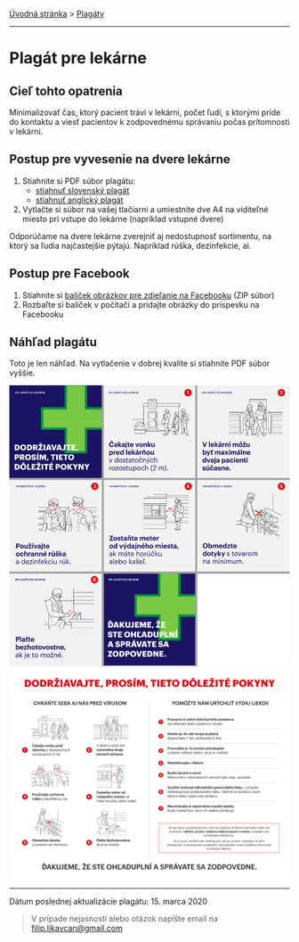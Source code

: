 [Úvodná stránka](../../) &gt; [Plagáty](../../projekty/plagaty.md)

***
# Plagát pre lekárne

## Cieľ tohto opatrenia

Minimalizovať čas, ktorý pacient trávi v lekárni, počet ľudí, s ktorými príde do kontaktu a viesť pacientov k zodpovednému správaniu počas prítomnosti v lekárni.

## Postup pre vyvesenie na dvere lekárne

1. Stiahnite si PDF súbor plagátu:
    * [stiahnuť slovenský plagát](../../files/lekarne/lekarne-plagat-v2020031501.pdf)
    * [stiahnuť anglický plagát](../../files/lekarne/lekarne-plagat-v2020031501-en.pdf)
2. Vytlačte si súbor na vašej tlačiarni a umiestnite dve A4 na viditeľné miesto pri vstupe do lekárne (napríklad vstupné dvere)

Odporúčame na dvere lekárne zverejniť aj nedostupnosť sortimentu, na ktorý sa ľudia najčastejšie pýtajú. Napríklad rúška, dezinfekcie, ai.

## Postup pre Facebook

1. Stiahnite si [balíček obrázkov pre zdieľanie na Facebooku]({{site.baseurl}}files/lekarne/lekarne-social-media-pack.zip) (ZIP súbor)
2. Rozbaľte si balíček v počítači a pridajte obrázky do príspevku na Facebooku

## Náhľad plagátu

Toto je len náhľad. Na vytlačenie v dobrej kvalite si stiahnite PDF súbor vyššie.

![](../../images/lekarne/lekarne-social-preview2.png)
![](../../images/lekarne/plagat-2020031501.png)


***
Dátum poslednej aktualizácie plagátu: 15. marca 2020

> V prípade nejasností alebo otázok napíšte email na filip.likavcan@gmail.com
